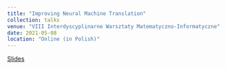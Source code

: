 ```yaml
---
title: "Improving Neural Machine Translation"
collection: talks
venue: "VIII Interdyscyplinarne Warsztaty Matematyczno-Informatyczne"
date: 2021-05-08
location: "Online (in Polish)"
---
```


[Slides](https://mateuk.github.io/files/wirtualne_bedlewo_2021.pdf)
